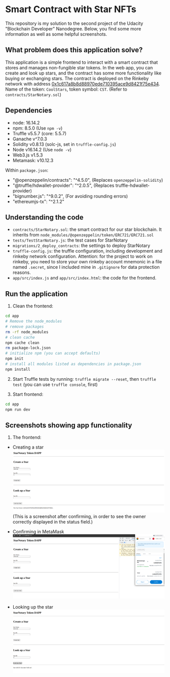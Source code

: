 # Smart Contract with Star NFTs

This repository is my solution to the second project of the Udacity "Blockchain Developer" Nanodegree. Below, you find some more information as well as some helpful screenshots.

## What problem does this application solve?
This application is a simple frontend to interact with a smart contract that stores and manages non-fungible star tokens. In the web app, you can create and look up stars, and the contract has some more functionality like buying or exchanging stars.
The contract is deployed on the Rinkeby network with address [0x1c617a8b8d88970ede710395ace9d8421f75e434](https://rinkeby.etherscan.io/address/0x1c617a8b8d88970ede710395ace9d8421f75e434). Name of the token: `CoolStars`, token symbol: `CST`. (Refer to `contracts/StarNotary.sol`)

## Dependencies

- node: 16.14.2 
- npm: 8.5.0 (Use `npm -v`)
- Truffle v5.5.7 (core: 5.5.7)
- Ganache v^7.0.3
- Solidity v0.8.13 (solc-js, set in `truffle-config.js`)
- Node v16.14.2 (Use `node -v`)
- Web3.js v1.5.3
- Metamask: v10.12.3

Within `package.json`:
- "@openzeppelin/contracts": "^4.5.0", (Replaces `openzeppelin-solidity`)
- "@truffle/hdwallet-provider": "^2.0.5", (Replaces truffle-hdwallet-provider)
- "bignumber.js": "^9.0.2",    (For avoiding rounding errors)
- "ethereumjs-tx": "^2.1.2"

## Understanding the code
- `contracts/StarNotary.sol`: the smart contract for our star blockchain. It inherits from `node_modules/@openzeppelin/token/ERC721/ERC721.sol`
- `tests/TestStarNotary.js`: the test cases for StarNotary
- `migrations/2_deploy_contracts`: the settings to deploy StarNotary
- `truffle-config.js`: the truffle configuration, including development and rinkeby network configuration. Attention: for the project to work on rinkeby, you need to store your own rinkeby account mnemonic in a file named `.secret`, since I included mine in `.gitignore` for data protection reasons.
- `app/src/index.js` and `app/src/index.html`: the code for the frontend.


## Run the application

1. Clean the frontend: 
```bash
cd app
# Remove the node_modules  
# remove packages
rm -rf node_modules
# clean cache
npm cache clean
rm package-lock.json
# initialize npm (you can accept defaults)
npm init
# install all modules listed as dependencies in package.json
npm install
```

2. Start Truffle tests by running: `truffle migrate --reset`, then  `truffle test` (you can use `truffle console`, first)

3. Start frontend:
```bash
cd app
npm run dev
```

## Screenshots showing app functionality

1. The frontend: 
- Creating a star
    ![Picture of the frontend when creating a star](pic/frontendCreate.png)
(This is a screenshot after confirming, in order to see the owner correctly displayed in the status field.)

- Confirming in MetaMask
    ![Picture of the frontend including the MetaMask transaction confirmation](pic/frontendConfirm.png)

- Looking up the star
    ![Picture of the frontend when looking up a star](pic/frontendLookup.png)



